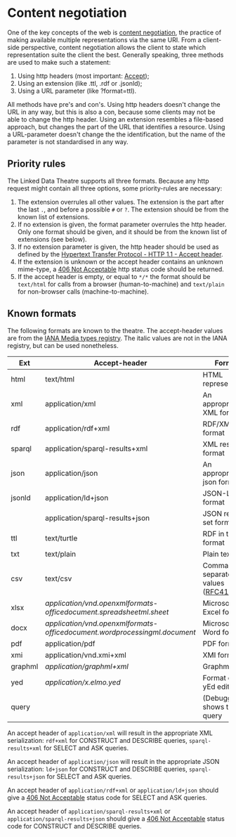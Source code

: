 # Content negotiation
One of the key concepts of the web is [content negotiation](https://tools.ietf.org/html/rfc2616#section-12), the practice of making available multiple representations via the same URI. From a client-side perspective, content negotiation allows the client to state which representation suite the client the best. Generally speaking, three methods are used to make such a statement:

1. Using http headers (most important: [Accept](https://tools.ietf.org/html/rfc2616#section-14.1));
2. Using an extension (like .ttl, .rdf or .jsonld);
3. Using a URL parameter (like ?format=ttl).

All methods have pre's and con's. Using http headers doesn't change the URL in any way, but this is also a con, because some clients may not be able to change the http header. Using an extension resembles a file-based approach, but changes the part of the URL that identifies a resource. Using a URL-parameter doesn't change the the identification, but the name of the parameter is not standardised in any way.

## Priority rules
The Linked Data Theatre supports all three formats. Because any http request might contain all three options, some priority-rules are necessary:

1. The extension overrules all other values. The extension is the part after the last `.`, and before a possible `#` or `?`. The extension should be from the known list of extensions.
2. If no extension is given, the format parameter overrules the http header. Only one format should be given, and it should be from the known list of extensions (see below).
3. If no extension parameter is given, the http header should be used as defined by the [Hypertext Transfer Protocol - HTTP 1.1 - Accept header](https://tools.ietf.org/html/rfc2616#section-14.1).
4. If the extension is unknown or the accept header contains an unknown mime-type, a [406 Not Acceptable](https://tools.ietf.org/html/rfc2616#section-10.4.7) http status code should be returned.
4. If the accept header is empty, or equal to `*/*` the format should be `text/html` for calls from a browser (human-to-machine) and `text/plain` for non-browser calls (machine-to-machine).

## Known formats

The following formats are known to the theatre. The accept-header values are from the [IANA Media types registry](https://www.iana.org/assignments/media-types/media-types.xhtml). The italic values are not in the IANA registry, but can be used nonetheless.

| Ext     | Accept-header                                                           | Format                           |
|---------|-------------------------------------------------------------------------|----------------------------------|
| html    | text/html                                                               | HTML representation              |
| xml     | application/xml                                                         | An appropriate XML format        |
| rdf     | application/rdf+xml                                                     | RDF/XML format                   |
| sparql  | application/sparql-results+xml                                          | XML result set format            |
| json    | application/json                                                        | An appropriate json format       |
| jsonld  | application/ld+json                                                     | JSON-LD format                   |
|         | application/sparql-results+json                                         | JSON result set format           |
| ttl     | text/turtle                                                             | RDF in turtle format             |
| txt     | text/plain                                                              | Plain text                       |
| csv     | text/csv                                                                | Comma separated values ([RFC4180](https://www.ietf.org/rfc/rfc4180.txt)) |
| xlsx    | _application/vnd.openxmlformats-officedocument.spreadsheetml.sheet_     | Microsoft Excel format           |
| docx    | _application/vnd.openxmlformats-officedocument.wordprocessingml.document_ | Microsoft Word format            |
| pdf     | application/pdf                                                         | PDF format                       |
| xmi     | application/vnd.xmi+xml                                                 | XMI format                       |
| graphml | _application/graphml+xml_                                               | Graphml                          |
| yed     | _application/x.elmo.yed_                                                | Format of the yEd editor         |
| query   |                                                                         | (Debugging) shows the query      |

An accept header of `application/xml` will result in the appropriate XML serialization: `rdf+xml` for CONSTRUCT and DESCRIBE queries, `sparql-results+xml` for SELECT and ASK queries.

An accept header of `application/json` will result in the appropriate JSON serialization: `ld+json` for CONSTRUCT and DESCRIBE queries, `sparql-results+json` for SELECT and ASK queries.

An accept header of `application/rdf+xml` or `application/ld+json` should give a [406 Not Acceptable](https://tools.ietf.org/html/rfc2616#section-10.4.7) status code for SELECT and ASK queries.

An accept header of `application/sparql-results+xml` or `application/sparql-results+json` should give a [406 Not Acceptable](https://tools.ietf.org/html/rfc2616#section-10.4.7) status code for CONSTRUCT and DESCRIBE queries.
